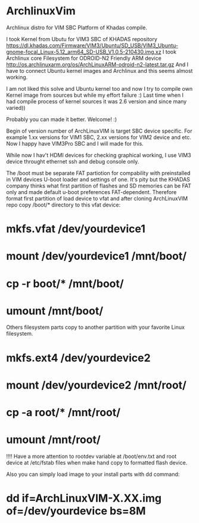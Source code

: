 # ArchlinuxVim
Archlinux distro for VIM SBC Platform of Khadas compile.

I took Kernel from Ubutu for VIM3 SBC of KHADAS repository https://dl.khadas.com/Firmware/VIM3/Ubuntu/SD_USB/VIM3_Ubuntu-gnome-focal_Linux-5.12_arm64_SD-USB_V1.0.5-210430.img.xz
I took Archlinux core Filesystem for ODROID-N2 Friendly ARM device  http://os.archlinuxarm.org/os/ArchLinuxARM-odroid-n2-latest.tar.gz 
And I have to connect Ubuntu kernel images and Archlinux and this seems almost working.

I am not liked this solve and Ubuntu kernel too and now I try to compile own Kernel image from sources but while my effort failure :) 
Last time when I had compile process of kernel sources  it was 2.6 version and since many varied))

Probably you can made it better. Welcome! :)

Begin of version number of ArchLinuxVIM is target SBC device specific.
For example 1.xx versions for VIM1 SBC, 2.xx versions for VIM2 device and etc.
Now I happy have VIM3Pro SBC and I will made for this.

While now I hav't HDMI devices for checking graphical working, I use VIM3 device throught ethernet ssh and debug console only.


The /boot must be separate FAT partiotion for compability with preinstalled in VIM devices U-boot loader and settings of one. 
It's pity but the KHADAS company thinks what first partition of flashes and SD memories can be FAT only and made default u-boot preferences FAT-dependent.
Therefore format first partition of load device to vfat and after cloning ArchLinuxVIM repo copy /boot/* directory to this vfat device:
# mkfs.vfat /dev/yourdevice1
# mount /dev/yourdevice1 /mnt/boot/
# cp -r boot/* /mnt/boot/
# umount /mnt/boot/

Others filesystem parts copy to another partition with your favorite Linux filesystem.
# mkfs.ext4 /dev/yourdevice2
# mount /dev/yourdevice2 /mnt/root/
# cp -a root/* /mnt/root/
# umount /mnt/root/

!!!! Have a more attention to rootdev variable at /boot/env.txt and root device at /etc/fstab files when make hand copy to formatted flash device.

Also you can simply load image to your install parts with dd command:
# dd if=ArchLinuxVIM-X.XX.img of=/dev/yourdevice bs=8M
